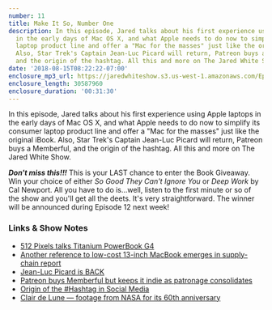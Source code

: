 ```yaml
---
number: 11
title: Make It So, Number One
description: In this episode, Jared talks about his first experience using Apple laptops
  in the early days of Mac OS X, and what Apple needs to do now to simplify its consumer
  laptop product line and offer a "Mac for the masses" just like the original iBook.
  Also, Star Trek's Captain Jean-Luc Picard will return, Patreon buys a Memberful,
  and the origin of the hashtag. All this and more on The Jared White Show.
date: '2018-08-15T08:22:22-07:00'
enclosure_mp3_url: https://jaredwhiteshow.s3.us-west-1.amazonaws.com/Episode%2011%20-%20Make%20It%20So%20Number%20One.mp3
enclosure_length: 30587960
enclosure_duration: '00:31:30'
---
```


In this episode, Jared talks about his first experience using Apple laptops in the early days of Mac OS X, and what Apple needs to do now to simplify its consumer laptop product line and offer a "Mac for the masses" just like the original iBook. Also, Star Trek's Captain Jean-Luc Picard will return, Patreon buys a Memberful, and the origin of the hashtag. All this and more on The Jared White Show.

***Don't miss this!!!*** This is your LAST chance to enter the Book Giveaway. Win your choice of either *So Good They Can't Ignore You* or *Deep Work* by Cal Newport. All you have to do is...well, listen to the first minute or so of the show and you'll get all the deets. It's very straightforward. The winner will be announced during Episode 12 next week!

### Links & Show Notes

* [512 Pixels talks Titanium PowerBook G4](https://512pixels.net/2013/06/omm-titanium-powerbook/)
* [Another reference to low-cost 13-inch MacBook emerges in supply-chain report](https://9to5mac.com/2018/08/13/2018-macbook-air/)
* [Jean-Luc Picard is BACK](https://www.youtube.com/watch?v=aCKQp1sGVRQ)
* [Patreon buys Memberful but keeps it indie as patronage consolidates](https://techcrunch.com/2018/08/08/patronage-empire/)
* [Origin of the #Hashtag in Social Media](http://www.thetechblock.com/web/origin-of-the-hashtag-in-social-media/)
* [Clair de Lune — footage from NASA for its 60th anniversary](https://aeon.co/videos/soar-around-the-moon-carried-by-the-music-of-debussy-in-this-breathtaking-space-flight)